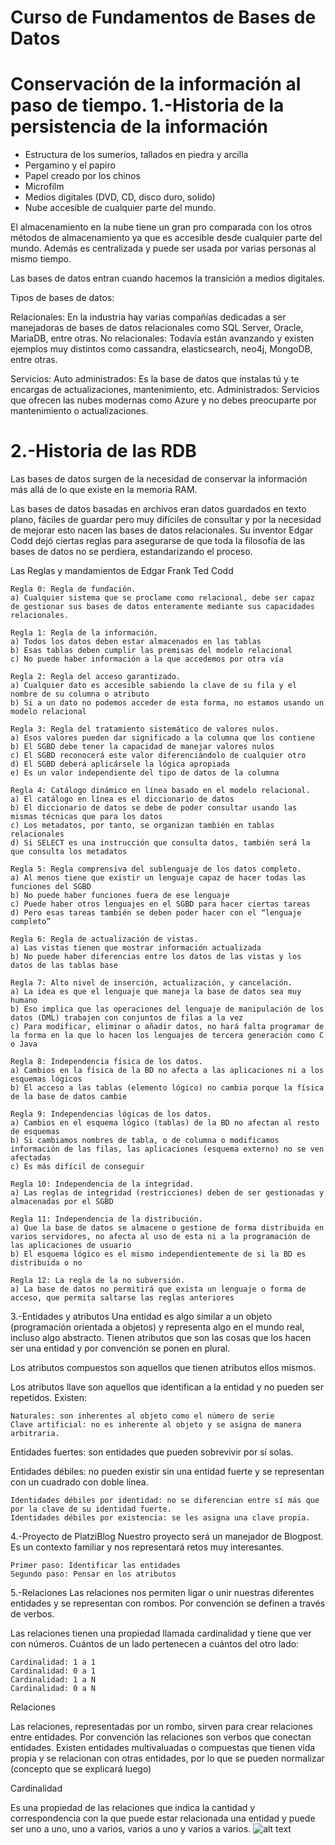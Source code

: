 # Curso de Fundamentos de Bases de Datos
Conservación de la información al paso de tiempo.
1.-Historia de la persistencia de la información
================================================
- Estructura de los sumerios, tallados en piedra y arcilla
- Pergamino y el papiro
- Papel creado por los chinos
- Microfilm
- Medios digitales (DVD, CD, disco duro, solido)
- Nube accesible de cualquier parte del mundo.

El almacenamiento en la nube tiene un gran pro comparada con los otros métodos de almacenamiento ya que es accesible desde cualquier parte del mundo. Además es centralizada y puede ser usada por varias personas al mismo tiempo.

Las bases de datos entran cuando hacemos la transición a medios digitales.

Tipos de bases de datos:

Relacionales: En la industria hay varias compañías dedicadas a ser manejadoras de bases de datos relacionales como SQL Server, Oracle, MariaDB, entre otras.
No relacionales: Todavía están avanzando y existen ejemplos muy distintos como cassandra, elasticsearch, neo4j, MongoDB, entre otras.

Servicios:
    Auto administrados: Es la base de datos que instalas tú y te encargas de actualizaciones, mantenimiento, etc.
    Administrados: Servicios que ofrecen las nubes modernas como Azure y no debes preocuparte por mantenimiento o actualizaciones.

2.-Historia de las RDB
======================
Las bases de datos surgen de la necesidad de conservar la información más allá de lo que existe en la memoria RAM.

Las bases de datos basadas en archivos eran datos guardados en texto plano, fáciles de guardar pero muy difíciles de consultar y por la necesidad de mejorar esto nacen las bases de datos relacionales. Su inventor Edgar Codd dejó ciertas reglas para asegurarse de que toda la filosofía de las bases de datos no se perdiera, estandarizando el proceso.

Las Reglas y mandamientos de Edgar Frank Ted Codd

    Regla 0: Regla de fundación.
    a) Cualquier sistema que se proclame como relacional, debe ser capaz de gestionar sus bases de datos enteramente mediante sus capacidades relacionales.

    Regla 1: Regla de la información.
    a) Todos los datos deben estar almacenados en las tablas
    b) Esas tablas deben cumplir las premisas del modelo relacional
    c) No puede haber información a la que accedemos por otra vía

    Regla 2: Regla del acceso garantizado.
    a) Cualquier dato es accesible sabiendo la clave de su fila y el nombre de su columna o atributo
    b) Si a un dato no podemos acceder de esta forma, no estamos usando un modelo relacional

    Regla 3: Regla del tratamiento sistemático de valores nulos.
    a) Esos valores pueden dar significado a la columna que los contiene
    b) El SGBD debe tener la capacidad de manejar valores nulos
    c) El SGBD reconocerá este valor diferenciándolo de cualquier otro
    d) El SGBD deberá aplicársele la lógica apropiada
    e) Es un valor independiente del tipo de datos de la columna

    Regla 4: Catálogo dinámico en línea basado en el modelo relacional.
    a) El catálogo en línea es el diccionario de datos
    b) El diccionario de datos se debe de poder consultar usando las mismas técnicas que para los datos
    c) Los metadatos, por tanto, se organizan también en tablas relacionales
    d) Si SELECT es una instrucción que consulta datos, también será la que consulta los metadatos

    Regla 5: Regla comprensiva del sublenguaje de los datos completo.
    a) Al menos tiene que existir un lenguaje capaz de hacer todas las funciones del SGBD
    b) No puede haber funciones fuera de ese lenguaje
    c) Puede haber otros lenguajes en el SGBD para hacer ciertas tareas
    d) Pero esas tareas también se deben poder hacer con el “lenguaje completo”

    Regla 6: Regla de actualización de vistas.
    a) Las vistas tienen que mostrar información actualizada
    b) No puede haber diferencias entre los datos de las vistas y los datos de las tablas base

    Regla 7: Alto nivel de inserción, actualización, y cancelación.
    a) La idea es que el lenguaje que maneja la base de datos sea muy humano
    b) Eso implica que las operaciones del lenguaje de manipulación de los datos (DML) trabajen con conjuntos de filas a la vez
    c) Para modificar, eliminar o añadir datos, no hará falta programar de la forma en la que lo hacen los lenguajes de tercera generación como C o Java

    Regla 8: Independencia física de los datos.
    a) Cambios en la física de la BD no afecta a las aplicaciones ni a los esquemas lógicos
    b) El acceso a las tablas (elemento lógico) no cambia porque la física de la base de datos cambie

    Regla 9: Independencias lógicas de los datos.
    a) Cambios en el esquema lógico (tablas) de la BD no afectan al resto de esquemas
    b) Si cambiamos nombres de tabla, o de columna o modificamos información de las filas, las aplicaciones (esquema externo) no se ven afectadas
    c) Es más difícil de conseguir

    Regla 10: Independencia de la integridad.
    a) Las reglas de integridad (restricciones) deben de ser gestionadas y almacenadas por el SGBD

    Regla 11: Independencia de la distribución.
    a) Que la base de datos se almacene o gestione de forma distribuida en varios servidores, no afecta al uso de esta ni a la programación de las aplicaciones de usuario
    b) El esquema lógico es el mismo independientemente de si la BD es distribuida o no

    Regla 12: La regla de la no subversión.
    a) La base de datos no permitirá que exista un lenguaje o forma de acceso, que permita saltarse las reglas anteriores

3.-Entidades y atributos
Una entidad es algo similar a un objeto (programación orientada a objetos) y representa algo en el mundo real, incluso algo abstracto. Tienen atributos que son las cosas que los hacen ser una entidad y por convención se ponen en plural.

Los atributos compuestos son aquellos que tienen atributos ellos mismos.

Los atributos llave son aquellos que identifican a la entidad y no pueden ser repetidos. Existen:

    Naturales: son inherentes al objeto como el número de serie
    Clave artificial: no es inherente al objeto y se asigna de manera arbitraria.

Entidades fuertes: son entidades que pueden sobrevivir por sí solas.

Entidades débiles: no pueden existir sin una entidad fuerte y se representan con un cuadrado con doble línea.

    Identidades débiles por identidad: no se diferencian entre sí más que por la clave de su identidad fuerte.
    Identidades débiles por existencia: se les asigna una clave propia.

4.-Proyecto de PlatziBlog
Nuestro proyecto será un manejador de Blogpost. Es un contexto familiar y nos representará retos muy interesantes.

    Primer paso: Identificar las entidades
    Segundo paso: Pensar en los atributos

5.-Relaciones
Las relaciones nos permiten ligar o unir nuestras diferentes entidades y se representan con rombos. Por convención se definen a través de verbos.

Las relaciones tienen una propiedad llamada cardinalidad y tiene que ver con números. Cuántos de un lado pertenecen a cuántos del otro lado:

    Cardinalidad: 1 a 1
    Cardinalidad: 0 a 1
    Cardinalidad: 1 a N
    Cardinalidad: 0 a N

Relaciones

Las relaciones, representadas por un rombo, sirven para crear relaciones entre entidades. Por convención las relaciones son verbos que conectan entidades. Existen entidades multivaluadas o compuestas que tienen vida propia y se relacionan con otras entidades, por lo que se pueden normalizar (concepto que se explicará luego)

Cardinalidad

Es una propiedad de las relaciones que indica la cantidad y correspondencia con la que puede estar relacionada una entidad y puede ser uno a uno, uno a varios, varios a uno y varios a varios.
![alt text](https://lh6.googleusercontent.com/proxy/BWwfVeHWLGIMExCLh91GUCnq5-0TX2ay5RelZwRBj5Ku4u90DmqKv_V3WmZ_0IOR-moNHKuNPb-6qccSaOzTJgENwMl5SdjmJO0AxRfx1v1TmtJPXWK95dj3v2C5Tst9b73kZ6JGHiEAhnUhNQiY=w1200-h630-p-k-no-nu)